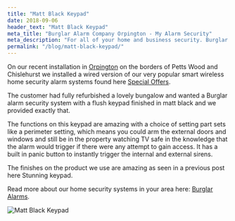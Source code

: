 ```yaml
---
title: "Matt Black Keypad"
date: 2018-09-06
header_text: "Matt Black Keypad"
meta_title: "Burglar Alarm Company Orpington - My Alarm Security"
meta_description: "For all of your home and business security. Burglar Alarm Servicing, Burglar Alarm Installation, Alarm Battery and CCTV. Call 020 8302 4065 or email us."
permalink: "/blog/matt-black-keypad/"
---
```


On our recent installation in [Orpington](/pages/orpington/) on the borders of Petts Wood and Chislehurst we installed a wired version of our very popular smart wireless home security alarm systems found here [Special Offers](/categories/special-offers/).

The customer had fully refurbished a lovely bungalow and wanted a Burglar alarm security system with a flush keypad finished in matt black and we provided exactly that.

The functions on this keypad are amazing with a choice of setting part sets like a perimeter setting, which means you could arm the external doors and windows and still be in the property watching TV safe in the knowledge that the alarm would trigger if there were any attempt to gain access. It has a built in panic button to instantly trigger the internal and external sirens.

The finishes on the product we use are amazing as seen in a previous post here Stunning keypad.

Read more about our home security systems in your area here: [Burglar Alarms](/categories/burglar-alarms/).

![Matt Black Keypad](https://res.cloudinary.com/kbs/image/upload/imlgi8x4rv2ahsjwnpeb.jpg)